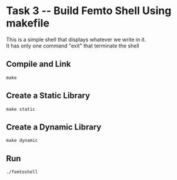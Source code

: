 # Task 3 -- Build Femto Shell Using makefile
This is a simple shell that displays whatever we write in it. <br>
It has only one command "exit" that terminate the shell

## Compile and Link
```
make
```

## Create a Static Library
```
make static
```

## Create a Dynamic Library
```
make dynamic
```

## Run
```
./femtoshell
```
